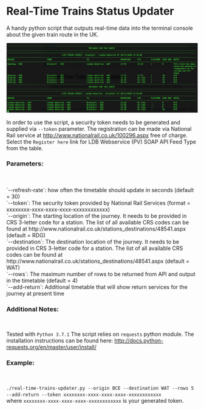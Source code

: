# Real-Time Trains Status Updater 

A handy python script that outputs real-time data into the terminal console about the given train route in the UK. 

![](screenshot.png)

In order to use the script, a security token needs to be generated and supplied via `--token` parameter. The registration can be made via National Rail service at http://www.nationalrail.co.uk/100296.aspx free of charge. Select the `Register here` link for LDB Webservice (PV) SOAP API Feed Type from the table. 

<h3>Parameters:</h3><br />
<br />
`--refresh-rate`: how often the timetable should update in seconds (default = 30)<br />
`--token`: The security token provided by National Rail Services (format = xxxxxxxx-xxxx-xxxx-xxxx-xxxxxxxxxxxx)<br />
`--origin`: The starting location of the journey. It needs to be provided in CRS 3-letter code for a station. The list of all available CRS codes can be found at http://www.nationalrail.co.uk/stations_destinations/48541.aspx (default = RDG)<br />
`--destination`: The destination location of the journey. It needs to be provided in CRS 3-letter code for a station. The list of all available CRS codes can be found at http://www.nationalrail.co.uk/stations_destinations/48541.aspx (default = WAT)<br />
`--rows`: The maximum number of rows to be returned from API and output in the timetable (default = 4)<br />
`--add-return`: Additional timetable that will show return services for the journey at present time<br />

<h3>Additional Notes:</h3><br />

Tested with `Python 3.7.1`
The script relies on `requests` python module. The installation instructions can be found here: http://docs.python-requests.org/en/master/user/install/<br />

<h3>Example:</h3><br />

`./real-time-trains-updater.py --origin BCE --destination WAT --rows 5 --add-return --token xxxxxxxx-xxxx-xxxx-xxxx-xxxxxxxxxxxx`<br />
where `xxxxxxxx-xxxx-xxxx-xxxx-xxxxxxxxxxxx` is your generated token.
